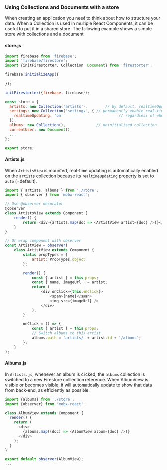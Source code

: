 ### Using Collections and Documents with a store

When creating an application you need to think about how
to structure your data. When a Collection is used in multiple
React Components, it can be useful to put it in a shared store. The
following example shows a simple store with collections and a
document.

#### store.js

```js
import firebase from 'firebase';
import 'firebase/firestore';
import {initFirestorter, Collection, Document} from 'firestorter';

firebase.initializeApp({
  ...
});

initFirestorter({firebase: firebase});

const store = {
  artists: new Collection('artists'),		 // by default, realtimeUpdating is set to `auto`
  settings: new Collection('settings', { // permanently enable real-time updating
  	realtimeUpdating: 'on'						   // regardless of whether the collection is being
  }), 																	 // used or rendered.
  albums: new Collection(),           	 // uninitialized collection
  currentUser: new Document()
  ...
};

export store;
```

#### Artists.js

When `ArtistsView` is mounted, real-time updating is automatically enabled on the `artists` collection
because its `realtimeUpdating` property is set to `auto` (=default).

```js
import { artists, albums } from './store';
import { observer } from 'mobx-react';

// Use @observer decorator
@observer
class ArtistsView extends Component {
	render() {
		return <div>{artists.map(doc => <ArtistView artist={doc} />)}</div>;
	}
}

// Or wrap component with observer
const ArtistView = observer(
	class ArtistView extends Component {
		static propTypes = {
			artist: PropTypes.object
		};

		render() {
			const { artist } = this.props;
			const { name, imageUrl } = artist;
			return (
				<div onClick={this.onClick}>
					<span>{name}</span>
					<img src={imageUrl} />
				</div>
			);
		}

		onClick = () => {
			const { artist } = this.props;
			// Switch albums to this artist
			albums.path = 'artists/' + artist.id + '/albums';
		};
	}
);
```

#### Albums.js

In `Artists.js`, whenever an album is clicked, the `albums` collection is
switched to a new Firestore colllection reference. When AlbumView is visible
or becomes visible, it will automatically update to show that data from
back-end, as efficiently as possible.

```js
import {albums} from './store';
import {observer} from 'mobx-react';

class AlbumView extends Component {
  render() {
    return (
      <div>
        {albums.map((doc) => <AlbumView album={doc} />)}
      </div>
    );
  }
}

export default observer(AlbumView);
...
```
